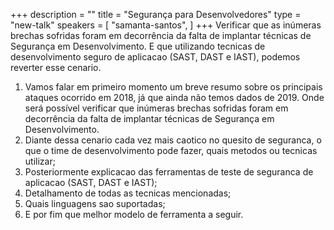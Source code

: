 +++
description = ""
title = "Segurança para Desenvolvedores"
type = "new-talk"
speakers = [
        "samanta-santos",
]
+++
Verificar que as inúmeras brechas sofridas foram em decorrência da falta de implantar técnicas de Segurança em Desenvolvimento. E que utilizando tecnicas de desenvolvimento seguro de aplicacao (SAST, DAST e IAST), podemos reverter esse cenario.

1. Vamos falar em primeiro momento um breve resumo sobre os principais ataques ocorrido em 2018, já que ainda não temos dados de 2019. Onde será possível verificar que inúmeras brechas sofridas foram em decorrência da falta de implantar técnicas de Segurança em Desenvolvimento. 
2. Diante dessa cenario cada vez mais caotico no quesito de seguranca, o que o time de desenvolvimento pode fazer, quais metodos ou tecnicas utilizar; 
3. Posteriormente explicacao das ferramentas de teste de seguranca de aplicacao (SAST, DAST e IAST); 
4. Detalhamento de todas as tecnicas mencionadas; 
5. Quais linguagens sao suportadas; 
6. E por fim que melhor modelo de ferramenta a seguir.